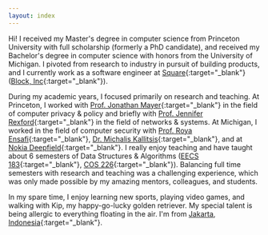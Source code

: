 ```yaml
---
layout: index 
---
```


Hi! I received my Master's degree in computer science from Princeton University
with full scholarship (formerly a PhD candidate), and received my Bachelor's
degree in computer science with honors from the University of Michigan. I
pivoted from research to industry in pursuit of building products, and I
currently work as a software engineer at 
[Square](https://squareup.com/us/en){:target="_blank"} 
([Block, Inc](https://block.xyz/){:target="_blank"}).

During my academic years, I focused primarily on research and teaching. At
Princeton, I worked with 
[Prof. Jonathan Mayer](https://jonathanmayer.org/){:target="_blank"} 
in the field of computer privacy & policy and briefly with 
[Prof. Jennifer Rexford](https://www.cs.princeton.edu/~jrex/){:target="_blank"} 
in the field of networks & systems. At Michigan, I worked in the field of computer security with 
[Prof. Roya Ensafi](https://ensa.fi){:target="_blank"}, 
[Dr. Michalis Kallitsis](http://www-personal.umich.edu/~mgkallit/){:target="_blank"},
and at
[Nokia Deepfield](https://www.nokia.com/networks/solutions/deepfield/){:target="_blank"}.
I really enjoy teaching and have taught about 6 semesters of Data Structures &
Algorithms 
([EECS 183](https://eecs183.org){:target="_blank"}, 
[COS 226](https://www.cs.princeton.edu/courses/archive/fall20/cos226/syllabus.php){:target="_blank"}).
Balancing full time semesters with research and teaching was a challenging experience, which was only 
made possible by my amazing mentors, colleagues, and students.

In my spare time, I enjoy learning new sports, playing video games, and walking with Kip, my 
happy-go-lucky golden retriever. My special talent is being allergic to everything floating in the air.
I'm from [Jakarta, Indonesia](https://en.wikipedia.org/wiki/Jakarta){:target="_blank"}.
